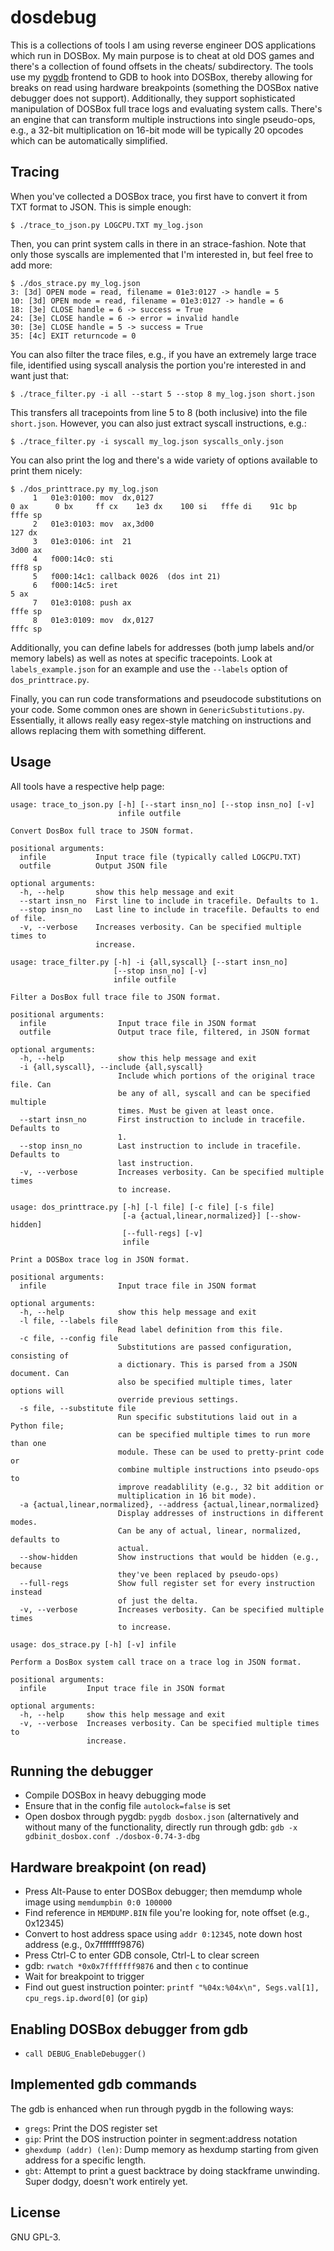 # dosdebug
This is a collections of tools I am using reverse engineer DOS applications
which run in DOSBox. My main purpose is to cheat at old DOS games and there's a
collection of found offsets in the cheats/ subdirectory. The tools use my
[pygdb](https://github.com/johndoe31415/pygdb) frontend to GDB to hook into
DOSBox, thereby allowing for breaks on read using hardware breakpoints
(something the DOSBox native debugger does not support). Additionally, they
support sophisticated manipulation of DOSBox full trace logs and evaluating
system calls. There's an engine that can transform multiple instructions into
single pseudo-ops, e.g., a 32-bit multiplication on 16-bit mode will be
typically 20 opcodes which can be automatically simplified.

## Tracing
When you've collected a DOSBox trace, you first have to convert it from TXT
format to JSON. This is simple enough:

```
$ ./trace_to_json.py LOGCPU.TXT my_log.json
```

Then, you can print system calls in there in an strace-fashion. Note that only
those syscalls are implemented that I'm interested in, but feel free to add
more:

```
$ ./dos_strace.py my_log.json
3: [3d] OPEN mode = read, filename = 01e3:0127 -> handle = 5
10: [3d] OPEN mode = read, filename = 01e3:0127 -> handle = 6
18: [3e] CLOSE handle = 6 -> success = True
24: [3e] CLOSE handle = 6 -> error = invalid handle
30: [3e] CLOSE handle = 5 -> success = True
35: [4c] EXIT returncode = 0
```

You can also filter the trace files, e.g., if you have an extremely large trace
file, identified using syscall analysis the portion you're interested in and
want just that:

```
$ ./trace_filter.py -i all --start 5 --stop 8 my_log.json short.json
```

This transfers all tracepoints from line 5 to 8 (both inclusive) into the file
`short.json`. However, you can also just extract syscall instructions, e.g.:

```
$ ./trace_filter.py -i syscall my_log.json syscalls_only.json
```

You can also print the log and there's a wide variety of options available to print them nicely:

```
$ ./dos_printtrace.py my_log.json
     1   01e3:0100: mov  dx,0127                                                       0 ax      0 bx     ff cx    1e3 dx    100 si   fffe di    91c bp   fffe sp
     2   01e3:0103: mov  ax,3d00                                                                                   127 dx
     3   01e3:0106: int  21                                                         3d00 ax
     4   f000:14c0: sti                                                                                                                                   fff8 sp
     5   f000:14c1: callback 0026  (dos int 21)
     6   f000:14c5: iret                                                               5 ax
     7   01e3:0108: push ax                                                                                                                               fffe sp
     8   01e3:0109: mov  dx,0127                                                                                                                          fffc sp
```

Additionally, you can define labels for addresses (both jump labels and/or
memory labels) as well as notes at specific tracepoints. Look at
`labels_example.json` for an example and use the `--labels` option of
`dos_printtrace.py`.

Finally, you can run code transformations and pseudocode substitutions on your
code. Some common ones are shown in `GenericSubstitutions.py`. Essentially, it
allows really easy regex-style matching on instructions and allows replacing
them with something different.

## Usage
All tools have a respective help page:

```
usage: trace_to_json.py [-h] [--start insn_no] [--stop insn_no] [-v]
                        infile outfile

Convert DosBox full trace to JSON format.

positional arguments:
  infile           Input trace file (typically called LOGCPU.TXT)
  outfile          Output JSON file

optional arguments:
  -h, --help       show this help message and exit
  --start insn_no  First line to include in tracefile. Defaults to 1.
  --stop insn_no   Last line to include in tracefile. Defaults to end of file.
  -v, --verbose    Increases verbosity. Can be specified multiple times to
                   increase.
```

```
usage: trace_filter.py [-h] -i {all,syscall} [--start insn_no]
                       [--stop insn_no] [-v]
                       infile outfile

Filter a DosBox full trace file to JSON format.

positional arguments:
  infile                Input trace file in JSON format
  outfile               Output trace file, filtered, in JSON format

optional arguments:
  -h, --help            show this help message and exit
  -i {all,syscall}, --include {all,syscall}
                        Include which portions of the original trace file. Can
                        be any of all, syscall and can be specified multiple
                        times. Must be given at least once.
  --start insn_no       First instruction to include in tracefile. Defaults to
                        1.
  --stop insn_no        Last instruction to include in tracefile. Defaults to
                        last instruction.
  -v, --verbose         Increases verbosity. Can be specified multiple times
                        to increase.
```


```
usage: dos_printtrace.py [-h] [-l file] [-c file] [-s file]
                         [-a {actual,linear,normalized}] [--show-hidden]
                         [--full-regs] [-v]
                         infile

Print a DOSBox trace log in JSON format.

positional arguments:
  infile                Input trace file in JSON format

optional arguments:
  -h, --help            show this help message and exit
  -l file, --labels file
                        Read label definition from this file.
  -c file, --config file
                        Substitutions are passed configuration, consisting of
                        a dictionary. This is parsed from a JSON document. Can
                        also be specified multiple times, later options will
                        override previous settings.
  -s file, --substitute file
                        Run specific substitutions laid out in a Python file;
                        can be specified multiple times to run more than one
                        module. These can be used to pretty-print code or
                        combine multiple instructions into pseudo-ops to
                        improve readablility (e.g., 32 bit addition or
                        multiplication in 16 bit mode).
  -a {actual,linear,normalized}, --address {actual,linear,normalized}
                        Display addresses of instructions in different modes.
                        Can be any of actual, linear, normalized, defaults to
                        actual.
  --show-hidden         Show instructions that would be hidden (e.g., because
                        they've been replaced by pseudo-ops)
  --full-regs           Show full register set for every instruction instead
                        of just the delta.
  -v, --verbose         Increases verbosity. Can be specified multiple times
                        to increase.
```

```
usage: dos_strace.py [-h] [-v] infile

Perform a DosBox system call trace on a trace log in JSON format.

positional arguments:
  infile         Input trace file in JSON format

optional arguments:
  -h, --help     show this help message and exit
  -v, --verbose  Increases verbosity. Can be specified multiple times to
                 increase.
```

## Running the debugger
  * Compile DOSBox in heavy debugging mode
  * Ensure that in the config file `autolock=false` is set
  * Open dosbox through pygdb: `pygdb dosbox.json` (alternatively and without
    many of the functionality, directly run through gdb:
    `gdb -x gdbinit_dosbox.conf ./dosbox-0.74-3-dbg`

## Hardware breakpoint (on read)
  * Press Alt-Pause to enter DOSBox debugger; then memdump whole image using
    `memdumpbin 0:0 100000`
  * Find reference in `MEMDUMP.BIN` file you're looking for, note offset (e.g.,
    0x12345)
  * Convert to host address space using `addr 0:12345`, note down host address
    (e.g., 0x7fffffff9876)
  * Press Ctrl-C to enter GDB console, Ctrl-L to clear screen
  * gdb: `rwatch *0x0x7fffffff9876` and then `c` to continue
  * Wait for breakpoint to trigger
  * Find out guest instruction pointer: `printf "%04x:%04x\n", Segs.val[1],
    cpu_regs.ip.dword[0]` (or `gip`)

## Enabling DOSBox debugger from gdb
  * `call DEBUG_EnableDebugger()`

## Implemented gdb commands
The gdb is enhanced when run through pygdb in the following ways:
  * `gregs`: Print the DOS register set
  * `gip`: Print the DOS instruction pointer in segment:address notation
  * `ghexdump (addr) (len)`: Dump memory as hexdump starting from given address
    for a specific length.
  * `gbt`: Attempt to print a guest backtrace by doing stackframe unwinding.
    Super dodgy, doesn't work entirely yet.

## License
GNU GPL-3.
